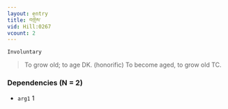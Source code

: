 ```yaml
---
layout: entry
title: བགྲེས་
vid: Hill:0267
vcount: 2
---
```

`Involuntary` 
> To grow old; to age DK\.
 (honorific) To become aged, to grow old TC\.

### Dependencies (N = 2)
* `arg1` 1


